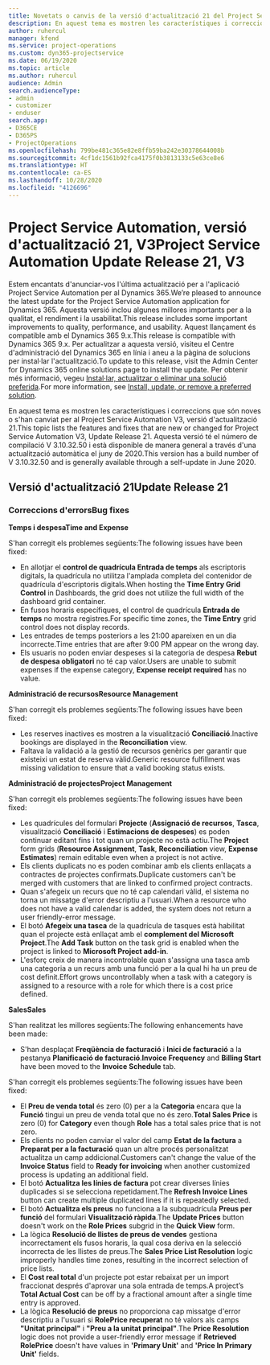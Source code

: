 ```yaml
---
title: Novetats o canvis de la versió d'actualització 21 del Project Service Automation, V3
description: En aquest tema es mostren les característiques i correccions disponibles al Project Service Automation V3, versió d'actualització 21.
author: ruhercul
manager: kfend
ms.service: project-operations
ms.custom: dyn365-projectservice
ms.date: 06/19/2020
ms.topic: article
ms.author: ruhercul
audience: Admin
search.audienceType:
- admin
- customizer
- enduser
search.app:
- D365CE
- D365PS
- ProjectOperations
ms.openlocfilehash: 799be481c365e82e8ffb59ba242e30378644008b
ms.sourcegitcommit: 4cf1dc1561b92fca4175f0b3813133c5e63ce8e6
ms.translationtype: HT
ms.contentlocale: ca-ES
ms.lasthandoff: 10/28/2020
ms.locfileid: "4126696"
---
```

# <a name="project-service-automation-update-release-21-v3"></a><span data-ttu-id="aeeae-103">Project Service Automation, versió d'actualització 21, V3</span><span class="sxs-lookup"><span data-stu-id="aeeae-103">Project Service Automation Update Release 21, V3</span></span>

<span data-ttu-id="aeeae-104">Estem encantats d'anunciar-vos l'última actualització per a l'aplicació Project Service Automation per al Dynamics 365.</span><span class="sxs-lookup"><span data-stu-id="aeeae-104">We’re pleased to announce the latest update for the Project Service Automation application for Dynamics 365.</span></span> <span data-ttu-id="aeeae-105">Aquesta versió inclou algunes millores importants per a la qualitat, el rendiment i la usabilitat.</span><span class="sxs-lookup"><span data-stu-id="aeeae-105">This release includes some important improvements to quality, performance, and usability.</span></span> <span data-ttu-id="aeeae-106">Aquest llançament és compatible amb el Dynamics 365 9.x.</span><span class="sxs-lookup"><span data-stu-id="aeeae-106">This release is compatible with Dynamics 365 9.x.</span></span> <span data-ttu-id="aeeae-107">Per actualitzar a aquesta versió, visiteu el Centre d'administració del Dynamics 365 en línia i aneu a la pàgina de solucions per instal·lar l'actualització.</span><span class="sxs-lookup"><span data-stu-id="aeeae-107">To update to this release, visit the Admin Center for Dynamics 365 online solutions page to install the update.</span></span> <span data-ttu-id="aeeae-108">Per obtenir més informació, vegeu [Instal·lar, actualitzar o eliminar una solució preferida](https://docs.microsoft.com/power-platform/admin/install-remove-preferred-solution).</span><span class="sxs-lookup"><span data-stu-id="aeeae-108">For more information, see [Install, update, or remove a preferred solution](https://docs.microsoft.com/power-platform/admin/install-remove-preferred-solution).</span></span>

<span data-ttu-id="aeeae-109">En aquest tema es mostren les característiques i correccions que són noves o s'han canviat per al Project Service Automation V3, versió d'actualització 21.</span><span class="sxs-lookup"><span data-stu-id="aeeae-109">This topic lists the features and fixes that are new or changed for Project Service Automation V3, Update Release 21.</span></span> <span data-ttu-id="aeeae-110">Aquesta versió té el número de compilació V 3.10.32.50 i està disponible de manera general a través d'una actualització automàtica el juny de 2020.</span><span class="sxs-lookup"><span data-stu-id="aeeae-110">This version has a build number of V 3.10.32.50 and is generally available through a self-update in June 2020.</span></span>

## <a name="update-release-21"></a><span data-ttu-id="aeeae-111">Versió d'actualització 21</span><span class="sxs-lookup"><span data-stu-id="aeeae-111">Update Release 21</span></span>

### <a name="bug-fixes"></a><span data-ttu-id="aeeae-112">Correccions d'errors</span><span class="sxs-lookup"><span data-stu-id="aeeae-112">Bug fixes</span></span>

<span data-ttu-id="aeeae-113">**Temps i despesa**</span><span class="sxs-lookup"><span data-stu-id="aeeae-113">**Time and Expense**</span></span>

<span data-ttu-id="aeeae-114">S'han corregit els problemes següents:</span><span class="sxs-lookup"><span data-stu-id="aeeae-114">The following issues have been fixed:</span></span>

- <span data-ttu-id="aeeae-115">En allotjar el **control de quadrícula Entrada de temps** als escriptoris digitals, la quadrícula no utilitza l'amplada completa del contenidor de quadrícula d'escriptoris digitals.</span><span class="sxs-lookup"><span data-stu-id="aeeae-115">When hosting the **Time Entry Grid Control** in Dashboards, the grid does not utilize the full width of the dashboard grid container.</span></span>
- <span data-ttu-id="aeeae-116">En fusos horaris específiques, el control de quadrícula **Entrada de temps** no mostra registres.</span><span class="sxs-lookup"><span data-stu-id="aeeae-116">For specific time zones, the **Time Entry** grid control does not display records.</span></span>
- <span data-ttu-id="aeeae-117">Les entrades de temps posteriors a les 21:00 apareixen en un dia incorrecte.</span><span class="sxs-lookup"><span data-stu-id="aeeae-117">Time entries that are after 9:00 PM appear on the wrong day.</span></span>
- <span data-ttu-id="aeeae-118">Els usuaris no poden enviar despeses si la categoria de despesa **Rebut de despesa obligatori** no té cap valor.</span><span class="sxs-lookup"><span data-stu-id="aeeae-118">Users are unable to submit expenses if the expense category, **Expense receipt required** has no value.</span></span>

<span data-ttu-id="aeeae-119">**Administració de recursos**</span><span class="sxs-lookup"><span data-stu-id="aeeae-119">**Resource Management**</span></span>

<span data-ttu-id="aeeae-120">S'han corregit els problemes següents:</span><span class="sxs-lookup"><span data-stu-id="aeeae-120">The following issues have been fixed:</span></span>

- <span data-ttu-id="aeeae-121">Les reserves inactives es mostren a la visualització **Conciliació**.</span><span class="sxs-lookup"><span data-stu-id="aeeae-121">Inactive bookings are displayed in the **Reconciliation** view.</span></span>
- <span data-ttu-id="aeeae-122">Faltava la validació a la gestió de recursos genèrics per garantir que existeixi un estat de reserva vàlid.</span><span class="sxs-lookup"><span data-stu-id="aeeae-122">Generic resource fulfillment was missing validation to ensure that a valid booking status exists.</span></span>

<span data-ttu-id="aeeae-123">**Administració de projectes**</span><span class="sxs-lookup"><span data-stu-id="aeeae-123">**Project Management**</span></span>

<span data-ttu-id="aeeae-124">S'han corregit els problemes següents:</span><span class="sxs-lookup"><span data-stu-id="aeeae-124">The following issues have been fixed:</span></span>

- <span data-ttu-id="aeeae-125">Les quadrícules del formulari **Projecte** (**Assignació de recursos**, **Tasca**, visualització **Conciliació** i **Estimacions de despeses**) es poden continuar editant fins i tot quan un projecte no està actiu.</span><span class="sxs-lookup"><span data-stu-id="aeeae-125">The **Project** form grids (**Resource Assignment**, **Task**, **Reconciliation** view, **Expense Estimates**) remain editable even when a project is not active.</span></span>
- <span data-ttu-id="aeeae-126">Els clients duplicats no es poden combinar amb els clients enllaçats a contractes de projectes confirmats.</span><span class="sxs-lookup"><span data-stu-id="aeeae-126">Duplicate customers can't be merged with customers that are linked to confirmed project contracts.</span></span>
- <span data-ttu-id="aeeae-127">Quan s'afegeix un recurs que no té cap calendari vàlid, el sistema no torna un missatge d'error descriptiu a l'usuari.</span><span class="sxs-lookup"><span data-stu-id="aeeae-127">When a resource who does not have a valid calendar is added, the system does not return a user friendly-error message.</span></span>
- <span data-ttu-id="aeeae-128">El botó **Afegeix una tasca** de la quadrícula de tasques està habilitat quan el projecte està enllaçat amb el **complement del Microsoft Project**.</span><span class="sxs-lookup"><span data-stu-id="aeeae-128">The **Add Task** button on the task grid is enabled when the project is linked to **Microsoft Project add-in**.</span></span>
- <span data-ttu-id="aeeae-129">L'esforç creix de manera incontrolable quan s'assigna una tasca amb una categoria a un recurs amb una funció per a la qual hi ha un preu de cost definit.</span><span class="sxs-lookup"><span data-stu-id="aeeae-129">Effort grows uncontrollably when a task with a category is assigned to a resource with a role for which there is a cost price defined.</span></span>

<span data-ttu-id="aeeae-130">**Sales**</span><span class="sxs-lookup"><span data-stu-id="aeeae-130">**Sales**</span></span>

<span data-ttu-id="aeeae-131">S'han realitzat les millores següents:</span><span class="sxs-lookup"><span data-stu-id="aeeae-131">The following enhancements have been made:</span></span>

- <span data-ttu-id="aeeae-132">S'han desplaçat **Freqüència de facturació** i **Inici de facturació** a la pestanya **Planificació de facturació**.</span><span class="sxs-lookup"><span data-stu-id="aeeae-132">**Invoice Frequency** and **Billing Start** have been moved to the **Invoice Schedule** tab.</span></span>

<span data-ttu-id="aeeae-133">S'han corregit els problemes següents:</span><span class="sxs-lookup"><span data-stu-id="aeeae-133">The following issues have been fixed:</span></span>

- <span data-ttu-id="aeeae-134">El **Preu de venda total** és zero (0) per a la **Categoria** encara que la **Funció** tingui un preu de venda total que no és zero.</span><span class="sxs-lookup"><span data-stu-id="aeeae-134">**Total Sales Price** is zero (0) for **Category** even though **Role** has a total sales price that is not zero.</span></span>
- <span data-ttu-id="aeeae-135">Els clients no poden canviar el valor del camp **Estat de la factura** a **Preparat per a la facturació** quan un altre procés personalitzat actualitza un camp addicional.</span><span class="sxs-lookup"><span data-stu-id="aeeae-135">Customers can't change the value of the **Invoice Status** field to **Ready for invoicing** when another customized process is updating an additional field.</span></span>
- <span data-ttu-id="aeeae-136">El botó **Actualitza les línies de factura** pot crear diverses línies duplicades si se selecciona repetidament.</span><span class="sxs-lookup"><span data-stu-id="aeeae-136">The **Refresh Invoice Lines** button can create multiple duplicated lines if it is repeatedly selected.</span></span>
- <span data-ttu-id="aeeae-137">El botó **Actualitza els preus** no funciona a la subquadrícula **Preus per funció** del formulari **Visualització ràpida**.</span><span class="sxs-lookup"><span data-stu-id="aeeae-137">The **Update Prices** button doesn't work on the **Role Prices** subgrid in the **Quick View** form.</span></span>
- <span data-ttu-id="aeeae-138">La lògica **Resolució de llistes de preus de vendes** gestiona incorrectament els fusos horaris, la qual cosa deriva en la selecció incorrecta de les llistes de preus.</span><span class="sxs-lookup"><span data-stu-id="aeeae-138">The **Sales Price List Resolution** logic improperly handles time zones, resulting in the incorrect selection of price lists.</span></span>
- <span data-ttu-id="aeeae-139">El **Cost real total** d'un projecte pot estar rebaixat per un import fraccionat després d'aprovar una sola entrada de temps.</span><span class="sxs-lookup"><span data-stu-id="aeeae-139">A project’s **Total Actual Cost** can be off by a fractional amount after a single time entry is approved.</span></span>
- <span data-ttu-id="aeeae-140">La lògica **Resolució de preus** no proporciona cap missatge d'error descriptiu a l'usuari si **RolePrice recuperat** no té valors als camps **"Unitat principal"** i **"Preu a la unitat principal"**.</span><span class="sxs-lookup"><span data-stu-id="aeeae-140">The **Price Resolution** logic does not provide a user-friendly error message if **Retrieved RolePrice** doesn't have values in **'Primary Unit'** and **'Price In Primary Unit'** fields.</span></span>
